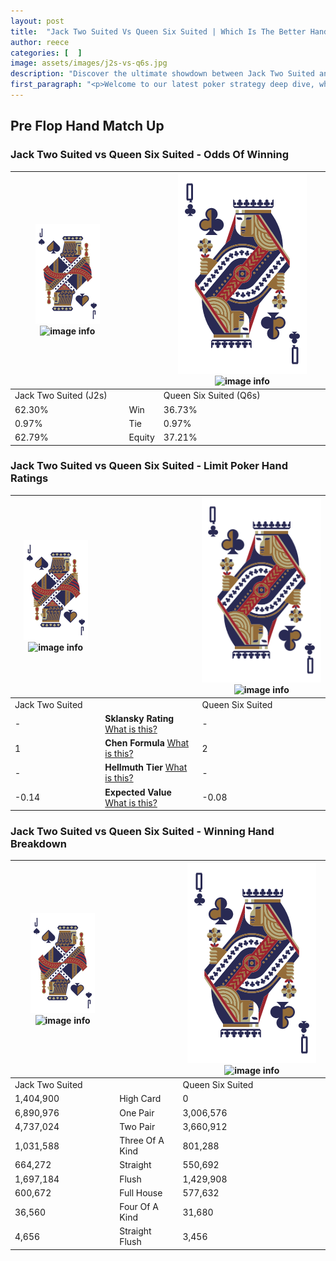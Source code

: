```yaml
---
layout: post
title:  "Jack Two Suited Vs Queen Six Suited | Which Is The Better Hand In Poker? A Complete Guide"
author: reece
categories: [  ]
image: assets/images/j2s-vs-q6s.jpg
description: "Discover the ultimate showdown between Jack Two Suited and Queen Six Suited in poker! Uncover the odds, strategies, and scenarios where one hand triumphs over the other. Get ready to up your poker game with this thrilling analysis."
first_paragraph: "<p>Welcome to our latest poker strategy deep dive, where we're pitting two distinct hands against each other in a high-stakes showdown: Jack Two Suited vs Queen Six Suited.</p><p>In the dynamic world of poker, every decision counts, and knowing which hand holds the upper hand is key to your success at the table.</p><p>In this article, we'll dissect these two hands, explore the scenarios where one dominates the other, and equip you with the knowledge to make strategic choices that can tip the odds in your favor.</p><p>Get ready to unravel the intriguing dynamics of these poker hands and elevate your game to new heights.</p>"
---
```




[comment]: # (sp0)

## Pre Flop Hand Match Up

<div class="table hand-ratings" markdown="1"> 



### Jack Two Suited vs Queen Six Suited - Odds Of Winning


    
| ![image info](assets/images/hand1/J.png) ![image info](assets/images/hand1/2s.png) |  | ![image info](assets/images/hand2/Q.png) ![image info](assets/images/hand2/6s.png) |
| -------- | -------- | -------- |
| Jack Two Suited (J2s) |  | Queen Six Suited (Q6s) |
| 62.30% | Win | 36.73% |
| 0.97% | Tie | 0.97% |
| 62.79% | Equity | 37.21% |




[comment]: # (sp1)



### Jack Two Suited vs Queen Six Suited - Limit Poker Hand Ratings


    
| ![image info](assets/images/hand1/J.png) ![image info](assets/images/hand1/2s.png) |  | ![image info](assets/images/hand2/Q.png) ![image info](assets/images/hand2/6s.png) |
| -------- | -------- | -------- |
| Jack Two Suited |  | Queen Six Suited |
| - | **Sklansky Rating** [What is this?](/sklansky-rating-explained) | - |
| 1 | **Chen Formula** [What is this?](/chen-formula-explained) | 2 |
| - | **Hellmuth Tier** [What is this?](/Hellmuth-tier-explained) | - |
| -0.14 | **Expected Value** [What is this?](/expected-value-explained) | -0.08 |




[comment]: # (sp2)



### Jack Two Suited vs Queen Six Suited - Winning Hand Breakdown


    
| ![image info](assets/images/hand1/J.png) ![image info](assets/images/hand1/2s.png) |  | ![image info](assets/images/hand2/Q.png) ![image info](assets/images/hand2/6s.png) |
| -------- | -------- | -------- |
| Jack Two Suited |  | Queen Six Suited |
| 1,404,900 | High Card | 0 |
| 6,890,976 | One Pair | 3,006,576 |
| 4,737,024 | Two Pair | 3,660,912 |
| 1,031,588 | Three Of A Kind | 801,288 |
| 664,272 | Straight | 550,692 |
| 1,697,184 | Flush | 1,429,908 |
| 600,672 | Full House | 577,632 |
| 36,560 | Four Of A Kind | 31,680 |
| 4,656 | Straight Flush | 3,456 |




[comment]: # (sp3)



</div>

[comment]: # (sp4)



[comment]: # (sp5)

